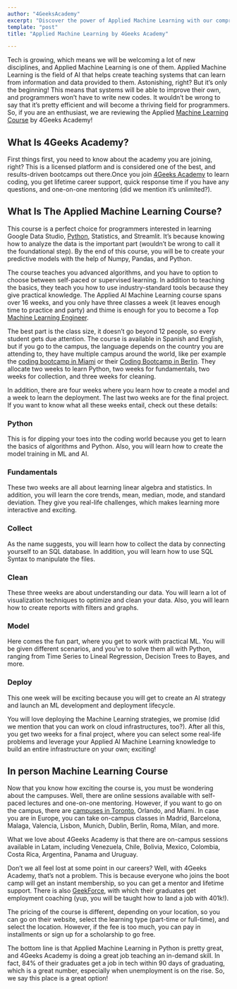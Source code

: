 ```yaml
---
author: "4GeeksAcademy"
excerpt: "Discover the power of Applied Machine Learning with our comprehensive course. Learn practical techniques to tackle real-world problems. Enroll now!"
template: "post"
title: "Applied Machine Learning by 4Geeks Academy"

---
```


Tech is growing, which means we will be welcoming a lot of new disciplines, and Applied Machine Learning is one of them. Applied Machine Learning is the field of AI that helps create teaching systems that can learn from information and data provided to them. Astonishing, right? But it’s only the beginning! This means that systems will be able to improve their own, and programmers won’t have to write new codes. It wouldn’t be wrong to say that it’s pretty efficient and will become a thriving field for programmers. So, if you are an enthusiast, we are reviewing the Applied [Machine Learning Course](https://4geeksacademy.com/us/coding-bootcamps/machine-learning-engineering) by 4Geeks Academy!

## What Is 4Geeks Academy?
First things first, you need to know about the academy you are joining, right? This is a licensed platform and is considered one of the best, and results-driven bootcamps out there.Once you join [4Geeks Academy](https://4geeksacademy.com/) to learn coding, you get lifetime career support, quick response time if you have any questions, and one-on-one mentoring (did we mention it’s unlimited?).

## What Is The Applied Machine Learning Course?
This course is a perfect choice for programmers interested in learning Google Data Studio, [Python](https://4geeks.com/technology/python), Statistics, and Streamlit. It’s because knowing how to analyze the data is the important part (wouldn’t be wrong to call it the foundational step). By the end of this course, you will be to create your predictive models with the help of Numpy, Pandas, and Python.

The course teaches you advanced algorithms, and you have to option to choose between self-paced or supervised learning. In addition to teaching the basics, they teach you how to use industry-standard tools because they give practical knowledge. The Applied AI Machine Learning course spans over 16 weeks, and you only have three classes a week (it leaves enough time to practice and party) and thime is enough for you to become a Top [Machine Learning Engineer](https://4geeksacademy.com/us/machine-learning-engineer/machine-learning-engineer).

The best part is the class size, it doesn’t go beyond 12 people, so every student gets due attention. The course is available in Spanish and English, but if you go to the campus, the language depends on the country you are attending to, they have multiple campus around the world, like per example the [coding bootcamp in Miami](https://4geeksacademy.com/us/coding-campus/coding-bootcamp-miami) or their [Coding Bootcamp in Berlin](https://4geeksacademy.com/us/coding-campus/coding-bootcamp-berlin-germany). They allocate two weeks to learn Python, two weeks for fundamentals, two weeks for collection, and three weeks for cleaning.

In addition, there are four weeks where you learn how to create a model and a week to learn the deployment. The last two weeks are for the final project. If you want to know what all these weeks entail, check out these details:

### Python
This is for dipping your toes into the coding world because you get to learn the basics of algorithms and Python. Also, you will learn how to create the model training in ML and AI.

### Fundamentals
These two weeks are all about learning linear algebra and statistics. In addition, you will learn the core trends, mean, median, mode, and standard deviation. They give you real-life challenges, which makes learning more interactive and exciting.

### Collect
As the name suggests, you will learn how to collect the data by connecting yourself to an SQL database. In addition, you will learn how to use SQL Syntax to manipulate the files.

### Clean
These three weeks are about understanding our data. You will learn a lot of visualization techniques to optimize and clean your data. Also, you will learn how to create reports with filters and graphs.

### Model
Here comes the fun part, where you get to work with practical ML. You will be given different scenarios, and you’ve to solve them all with Python, ranging from Time Series to Lineal Regression, Decision Trees to Bayes, and more.

### Deploy
This one week will be exciting because you will get to create an AI strategy and launch an ML development and deployment lifecycle. 

You will love deploying the Machine Learning strategies, we promise (did we mention that you can work on cloud infrastructures, too?). After all this, you get two weeks for a final project, where you can select some real-life problems and leverage your Applied AI Machine Learning knowledge to build an entire infrastructure on your own; exciting!

## In person Machine Learning Course

Now that you know how exciting the course is, you must be wondering about the campuses. Well, there are online sessions available with self-paced lectures and one-on-one mentoring. However, if you want to go on the campus, there are [campuses in Toronto](https://4geeksacademy.com/us/coding-campus/coding-bootcamp-toronto-canada), Orlando, and Miami. In case you are in Europe, you can take on-campus classes in Madrid, Barcelona, Malaga, Valencia, Lisbon, Munich, Dublin, Berlin, Roma, Milan, and more.

What we love about 4Geeks Academy is that there are on-campus sessions available in Latam, including Venezuela, Chile, Bolivia, Mexico, Colombia, Costa Rica, Argentina, Panama and Uruguay.

Don’t we all feel lost at some point in our careers? Well, with 4Geeks Academy, that’s not a problem. This is because everyone who joins the boot camp will get an instant membership, so you can get a mentor and lifetime support.  There is also [GeekForce](https://4geeksacademy.com/us/geekforce-career-support), with which their graduates get employment coaching (yup, you will be taught how to land a job with 401k!).

The pricing of the course is different, depending on your location, so you can go on their website, select the learning type (part-time or full-time), and select the location. However, if the fee is too much, you can pay in installments or sign up for a scholarship to go free.

The bottom line is that Applied Machine Learning in Python is pretty great, and 4Geeks Academy is doing a great job teaching an in-demand skill. In fact, 84% of their graduates get a job in tech within 90 days of graduating, which is a great number, especially when unemployment is on the rise. So, we say this place is a great option!
 

